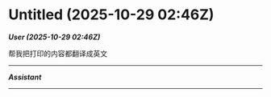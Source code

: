 <!-- Generated by SpecStory -->

<!-- cursor Session 2d86401a-0160-4fe2-b3bc-bc59c4654232 (2025-10-29 02:46Z) -->

# Untitled (2025-10-29 02:46Z)

_**User (2025-10-29 02:46Z)**_

帮我把打印的内容都翻译成英文

---

_**Assistant**_



---

